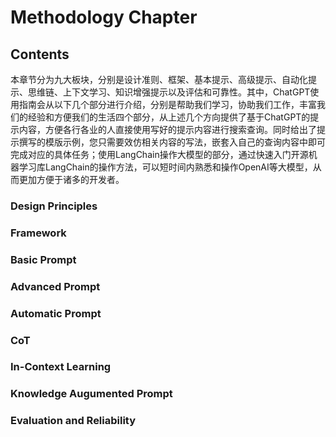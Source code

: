# Methodology Chapter

## Contents
本章节分为九大板块，分别是设计准则、框架、基本提示、高级提示、自动化提示、思维链、上下文学习、知识增强提示以及评估和可靠性。其中，ChatGPT使用指南会从以下几个部分进行介绍，分别是帮助我们学习，协助我们工作，丰富我们的经验和方便我们的生活四个部分，从上述几个方向提供了基于ChatGPT的提示内容，方便各行各业的人直接使用写好的提示内容进行搜索查询。同时给出了提示撰写的模版示例，您只需要效仿相关内容的写法，嵌套入自己的查询内容中即可完成对应的具体任务；使用LangChain操作大模型的部分，通过快速入门开源机器学习库LangChain的操作方法，可以短时间内熟悉和操作OpenAI等大模型，从而更加方便于诸多的开发者。

### Design Principles

### Framework

### Basic Prompt

### Advanced Prompt

### Automatic Prompt

### CoT

### In-Context Learning

### Knowledge Augumented Prompt

### Evaluation and Reliability